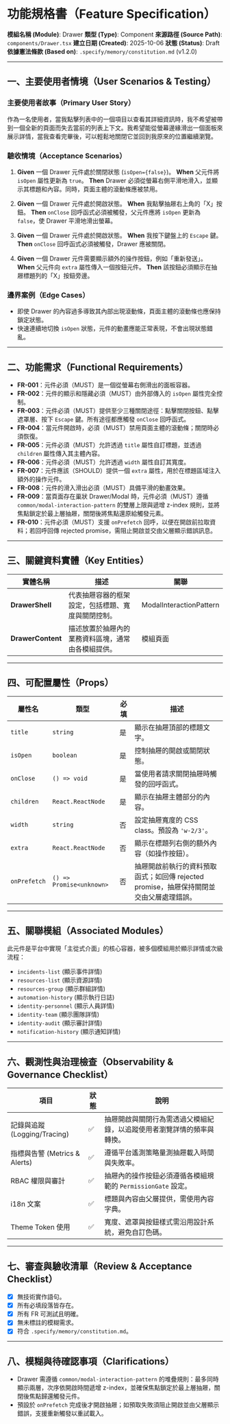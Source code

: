 # 功能規格書（Feature Specification）

**模組名稱 (Module)**: Drawer
**類型 (Type)**: Component
**來源路徑 (Source Path)**: `components/Drawer.tsx`
**建立日期 (Created)**: 2025-10-06
**狀態 (Status)**: Draft
**依據憲法條款 (Based on)**: `.specify/memory/constitution.md` (v1.2.0)

---

## 一、主要使用者情境（User Scenarios & Testing）

### 主要使用者故事（Primary User Story）
作為一名使用者，當我點擊列表中的一個項目以查看其詳細資訊時，我不希望被帶到一個全新的頁面而失去當前的列表上下文。我希望能從螢幕邊緣滑出一個面板來展示詳情，當我查看完畢後，可以輕鬆地關閉它並回到我原來的位置繼續瀏覽。

### 驗收情境（Acceptance Scenarios）
1.  **Given** 一個 Drawer 元件處於關閉狀態 (`isOpen={false}`)。
    **When** 父元件將 `isOpen` 屬性更新為 `true`。
    **Then** Drawer 必須從螢幕右側平滑地滑入，並顯示其標題和內容。同時，頁面主體的滾動條應被禁用。

2.  **Given** 一個 Drawer 元件處於開啟狀態。
    **When** 我點擊抽屜右上角的「X」按鈕。
    **Then** `onClose` 回呼函式必須被觸發，父元件應將 `isOpen` 更新為 `false`，使 Drawer 平滑地滑出螢幕。

3.  **Given** 一個 Drawer 元件處於開啟狀態。
    **When** 我按下鍵盤上的 `Escape` 鍵。
    **Then** `onClose` 回呼函式必須被觸發，Drawer 應被關閉。

4.  **Given** 一個 Drawer 元件需要顯示額外的操作按鈕，例如「重新發送」。
    **When** 父元件向 `extra` 屬性傳入一個按鈕元件。
    **Then** 該按鈕必須顯示在抽屜標題列的「X」按鈕旁邊。

### 邊界案例（Edge Cases）
- 即使 Drawer 的內容過多導致其內部出現滾動條，頁面主體的滾動條也應保持鎖定狀態。
- 快速連續地切換 `isOpen` 狀態，元件的動畫應能正常表現，不會出現狀態錯亂。

---

## 二、功能需求（Functional Requirements）

- **FR-001**：元件必須（MUST）是一個從螢幕右側滑出的面板容器。
- **FR-002**：元件的顯示和隱藏必須（MUST）由外部傳入的 `isOpen` 屬性完全控制。
- **FR-003**：元件必須（MUST）提供至少三種關閉途徑：點擊關閉按鈕、點擊遮罩層、按下 `Escape` 鍵。所有途徑都應觸發 `onClose` 回呼函式。
- **FR-004**：當元件開啟時，必須（MUST）禁用頁面主體的滾動條；關閉時必須恢復。
- **FR-005**：元件必須（MUST）允許透過 `title` 屬性自訂標題，並透過 `children` 屬性傳入其主體內容。
- **FR-006**：元件必須（MUST）允許透過 `width` 屬性自訂其寬度。
- **FR-007**：元件應該（SHOULD）提供一個 `extra` 屬性，用於在標題區域注入額外的操作元件。
- **FR-008**：元件的滑入滑出必須（MUST）具備平滑的動畫效果。
- **FR-009**：當頁面存在巢狀 Drawer/Modal 時，元件必須（MUST）遵循 `common/modal-interaction-pattern` 的雙層上限與遞增 z-index 規則，並將焦點鎖定於最上層抽屜，關閉後將焦點還原給觸發元素。
- **FR-010**：元件必須（MUST）支援 `onPrefetch` 回呼，以便在開啟前拉取資料；若回呼回傳 rejected promise，需阻止開啟並交由父層顯示錯誤訊息。

---

## 三、關鍵資料實體（Key Entities）

| 實體名稱 | 描述 | 關聯 |
|---|---|---|
| **DrawerShell** | 代表抽屜容器的框架設定，包括標題、寬度與關閉控制。 | ModalInteractionPattern |
| **DrawerContent** | 描述放置於抽屜內的業務資料區塊，通常由各模組提供。 | 模組頁面 |

---

## 四、可配置屬性（Props）

| 屬性名 | 類型 | 必填 | 描述 |
|---|---|---|---|
| `title` | `string` | 是 | 顯示在抽屜頂部的標題文字。 |
| `isOpen` | `boolean` | 是 | 控制抽屜的開啟或關閉狀態。 |
| `onClose` | `() => void` | 是 | 當使用者請求關閉抽屜時觸發的回呼函式。 |
| `children` | `React.ReactNode`| 是 | 顯示在抽屜主體部分的內容。 |
| `width` | `string` | 否 | 設定抽屜寬度的 CSS class。預設為 `'w-2/3'`。 |
| `extra` | `React.ReactNode`| 否 | 顯示在標題列右側的額外內容（如操作按鈕）。 |
| `onPrefetch` | `() => Promise<unknown>` | 否 | 抽屜開啟前執行的資料預取函式；如回傳 rejected promise，抽屜保持關閉並交由父層處理錯誤。 |

---

## 五、關聯模組（Associated Modules）

此元件是平台中實現「主從式介面」的核心容器，被多個模組用於顯示詳情或次級流程：
- `incidents-list` (顯示事件詳情)
- `resources-list` (顯示資源詳情)
- `resources-group` (顯示群組詳情)
- `automation-history` (顯示執行日誌)
- `identity-personnel` (顯示人員詳情)
- `identity-team` (顯示團隊詳情)
- `identity-audit` (顯示審計詳情)
- `notification-history` (顯示通知詳情)

---

## 六、觀測性與治理檢查（Observability & Governance Checklist）

| 項目 | 狀態 | 說明 |
|------|------|------|
| 記錄與追蹤 (Logging/Tracing) | ✅ | 抽屜開啟與關閉行為需透過父模組紀錄，以追蹤使用者瀏覽詳情的頻率與轉換。 |
| 指標與告警 (Metrics & Alerts) | ✅ | 遵循平台遙測策略量測抽屜載入時間與失敗率。 |
| RBAC 權限與審計 | ✅ | 抽屜內的操作按鈕必須遵循各模組規範的 `PermissionGate` 設定。 |
| i18n 文案 | ✅ | 標題與內容由父層提供，需使用內容字典。 |
| Theme Token 使用 | ✅ | 寬度、遮罩與按鈕樣式需沿用設計系統，避免自訂色碼。 |

---

## 七、審查與驗收清單（Review & Acceptance Checklist）

- [x] 無技術實作語句。
- [x] 所有必填段落皆存在。
- [x] 所有 FR 可測試且明確。
- [x] 無未標註的模糊需求。
- [x] 符合 `.specify/memory/constitution.md`。

---

## 八、模糊與待確認事項（Clarifications）

- Drawer 需遵循 `common/modal-interaction-pattern` 的堆疊規則：最多同時顯示兩層，次序依開啟時間遞增 z-index，並確保焦點鎖定於最上層抽屜，關閉後焦點歸還觸發元件。
- 預設於 `onPrefetch` 完成後才開啟抽屜；如預取失敗須阻止開啟並由父層顯示錯誤，支援重新觸發以重試載入。